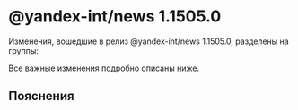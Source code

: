 # @yandex-int/news 1.1505.0

<!-- ЧЕЛОВЕЧЕСКОЕ ВСТУПЛЕНИЕ -->

Изменения, вошедшие в релиз @yandex-int/news 1.1505.0, разделены на группы:

Все важные изменения подробно описаны [ниже](#Пояснения).

## Пояснения

